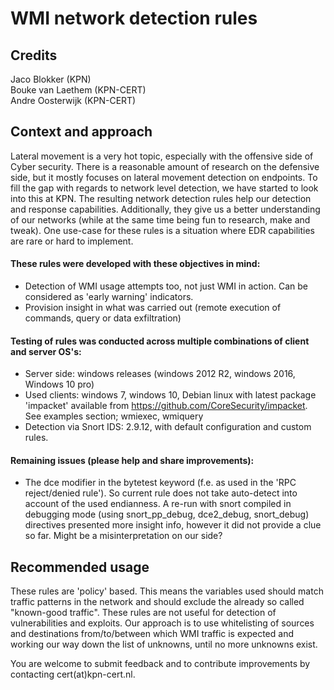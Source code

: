 # **WMI network detection rules**

## **Credits**
Jaco Blokker (KPN) <br>
Bouke van Laethem (KPN-CERT) <br>
Andre Oosterwijk (KPN-CERT) <br>

## **Context and approach**
Lateral movement is a very hot topic, especially with the offensive side of Cyber security. There is a reasonable amount of research on the defensive side, but it mostly focuses on lateral movement detection on endpoints. To fill the gap with regards to network level detection, we have started to look into this at KPN. The resulting network detection rules help our detection and response capabilities. Additionally, they give us a better understanding of our networks (while at the same time being fun to research, make and tweak). One use-case for these rules is a situation where EDR capabilities are rare or hard to implement.

#### These rules were developed with these objectives in mind:
*	Detection of WMI usage attempts too, not just WMI in action. Can be considered as 'early warning' indicators.
*	Provision insight in what was carried out (remote execution of commands, query or data exfiltration)

#### Testing of rules was conducted across multiple combinations of client and server OS's:
*	Server side: windows releases (windows 2012 R2, windows 2016, Windows 10 pro)
*	Used clients: windows 7, windows 10, Debian linux with latest package 'impacket' available from https://github.com/CoreSecurity/impacket. See examples section; wmiexec, wmiquery
*	Detection via Snort IDS: 2.9.12, with default configuration and custom rules.

#### Remaining issues (please help and share improvements):
*	The dce modifier in the bytetest keyword (f.e. as used in the 'RPC reject/denied rule'). So current rule does not take auto-detect into account of the used endianness. A re-run with snort compiled in debugging mode (using snort_pp_debug, dce2_debug, snort_debug) directives presented more insight info, however it did not provide a clue so far. Might be a misinterpretation on our side?


## **Recommended usage**
These rules are 'policy' based. This means the variables used should match traffic patterns in the network and should exclude the already so called "known-good traffic". These rules are not useful for detection of vulnerabilities and exploits. Our approach is to use whitelisting of sources and destinations from/to/between which WMI traffic is expected and working our way down the list of unknowns, until no more unknowns exist.

You are welcome to submit feedback and to contribute improvements by contacting cert(at)kpn-cert.nl.


